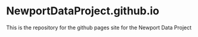 # NewportDataProject.github.io

This is the repository for the github pages site for the Newport Data Project
